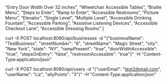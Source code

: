 “Entry Door Width Over 32 inches”,
“Wheelchair Accessible Tables”,
“Braille Menu”,
“Steps to Enter”,
“Ramp to Enter”,
“Accessible Restrooms”,
“Picture Menu”,
“Elevator”,
“Single Level”,
“Multiple Level”,
“Accessible Drinking Fountain”,
“Accessible Parking”,
“Assistive Listening Devices”,
“Accessible Checkout Lane”,
“Accessible Dressing Rooms”
]

curl -X POST localhost:8080/api/businesses -d "{"businessName": "TestBusiness", "streetNumber": "6", "streetName": "Magic Street", "city": "New York", "state": "NY", "rampPresent": "true", "doorWidthAccessible": "true", "stepsOnEntry": "false", "restroomAccessible": "true"}" -H "Content-Type:application/json"

curl -X POST localhost:8080/api/users -d "{"userEmail": "test2@mail.com", "userName": "Liz", "allyPoints": "3"}" -H "Content-Type:application/json"